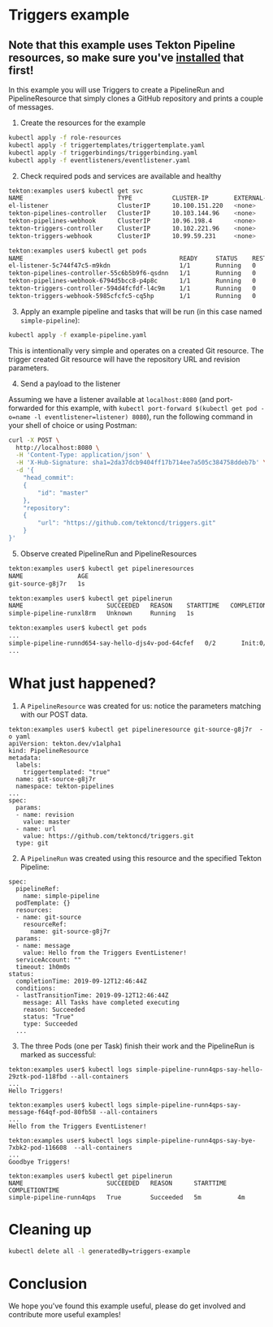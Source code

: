 # Triggers example

## Note that this example uses Tekton Pipeline resources, so make sure you've [installed](https://github.com/tektoncd/pipeline/blob/master/docs/install.md) that first!

In this example you will use Triggers to create a PipelineRun and PipelineResource that simply clones a GitHub repository and prints a couple of messages.

1. Create the resources for the example

```sh
kubectl apply -f role-resources
kubectl apply -f triggertemplates/triggertemplate.yaml
kubectl apply -f triggerbindings/triggerbinding.yaml
kubectl apply -f eventlisteners/eventlistener.yaml
```

2. Check required pods and services are available and healthy

```bash
tekton:examples user$ kubectl get svc
NAME                          TYPE           CLUSTER-IP       EXTERNAL-IP   PORT(S)          AGE
el-listener                   ClusterIP      10.100.151.220   <none>        8080/TCP         48s  <--- this will receive the event
tekton-pipelines-controller   ClusterIP      10.103.144.96    <none>        9090/TCP         8m34s
tekton-pipelines-webhook      ClusterIP      10.96.198.4      <none>        443/TCP          8m34s
tekton-triggers-controller    ClusterIP      10.102.221.96    <none>        9090/TCP         7m56s
tekton-triggers-webhook       ClusterIP      10.99.59.231     <none>        443/TCP          7m56s
```

```bash
tekton:examples user$ kubectl get pods
NAME                                           READY     STATUS    RESTARTS   AGE
el-listener-5c744f47c5-m9kdn                   1/1       Running   0          78s
tekton-pipelines-controller-55c6b5b9f6-qsdnn   1/1       Running   0          9m4s
tekton-pipelines-webhook-6794d5bcc8-p4p8c      1/1       Running   0          9m4s
tekton-triggers-controller-594d4fcfdf-l4c9m    1/1       Running   0          6m57s
tekton-triggers-webhook-5985cfcfc5-cq5hp       1/1       Running   0          6m50s
```

3. Apply an example pipeline and tasks that will be run (in this case named `simple-pipeline`):

```bash
kubectl apply -f example-pipeline.yaml
```

This is intentionally very simple and operates on a created Git resource. The trigger created Git resource will have the repository URL and revision parameters.

4. Send a payload to the listener

Assuming we have a listener available at `localhost:8080` (and port-forwarded for this example, with `kubectl port-forward $(kubectl get pod -o=name -l eventlistener=listener) 8080`), run the following command in your shell of choice or using Postman:

```bash
curl -X POST \
  http://localhost:8080 \
  -H 'Content-Type: application/json' \
  -H 'X-Hub-Signature: sha1=2da37dcb9404ff17b714ee7a505c384758ddeb7b' \
  -d '{
	"head_commit":
	{
		"id": "master"
	},
	"repository":
	{
		"url": "https://github.com/tektoncd/triggers.git"
	}
}'
```

5. Observe created PipelineRun and PipelineResources

```bash
tekton:examples user$ kubectl get pipelineresources
NAME               AGE
git-source-g8j7r   1s
```

```bash
tekton:examples user$ kubectl get pipelinerun
NAME                       SUCCEEDED   REASON    STARTTIME   COMPLETIONTIME
simple-pipeline-runxl8rm   Unknown     Running   1s
```

```bash
tekton:examples user$ kubectl get pods
...
simple-pipeline-runnd654-say-hello-djs4v-pod-64cfef   0/2       Init:0/2   0          1s
...
```

# What just happened?

1. A `PipelineResource` was created for us: notice the parameters matching with our POST data.

```
tekton:examples user$ kubectl get pipelineresource git-source-g8j7r  -o yaml
apiVersion: tekton.dev/v1alpha1
kind: PipelineResource
metadata:
  labels:
    triggertemplated: "true"
  name: git-source-g8j7r
  namespace: tekton-pipelines
...
spec:
  params:
  - name: revision
    value: master
  - name: url
    value: https://github.com/tektoncd/triggers.git
  type: git
```

2. A `PipelineRun` was created using this resource and the specified Tekton Pipeline:

```
spec:
  pipelineRef:
    name: simple-pipeline
  podTemplate: {}
  resources:
  - name: git-source
    resourceRef:
      name: git-source-g8j7r
  params:
  - name: message
    value: Hello from the Triggers EventListener!
  serviceAccount: ""
  timeout: 1h0m0s
status:
  completionTime: 2019-09-12T12:46:44Z
  conditions:
  - lastTransitionTime: 2019-09-12T12:46:44Z
    message: All Tasks have completed executing
    reason: Succeeded
    status: "True"
    type: Succeeded
  ...
```

3. The three Pods (one per Task) finish their work and the PipelineRun is marked as successful:

```
tekton:examples user$ kubectl logs simple-pipeline-runn4qps-say-hello-29ztk-pod-118fbd --all-containers
...
Hello Triggers!
```

```
tekton:examples user$ kubectl logs simple-pipeline-runn4qps-say-message-f64qf-pod-80fb58 --all-containers
...
Hello from the Triggers EventListener!
```

```
tekton:examples user$ kubectl logs simple-pipeline-runn4qps-say-bye-7xbk2-pod-116608  --all-containers
...
Goodbye Triggers!
```

```
tekton:examples user$ kubectl get pipelinerun
NAME                       SUCCEEDED   REASON      STARTTIME   COMPLETIONTIME
simple-pipeline-runn4qps   True        Succeeded   5m          4m
```

# Cleaning up

```sh
kubectl delete all -l generatedBy=triggers-example
```

# Conclusion

We hope you've found this example useful, please do get involved and contribute more useful examples!
